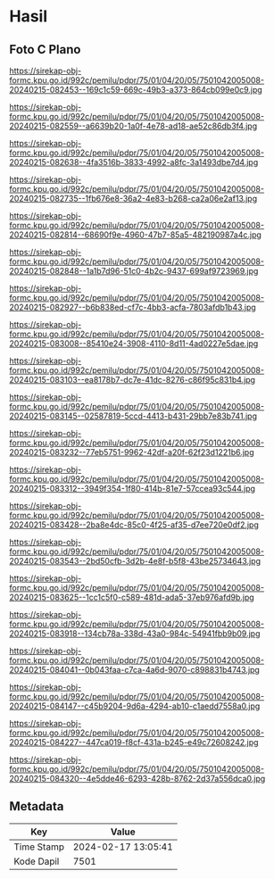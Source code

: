 # Hasil

## Foto C Plano

https://sirekap-obj-formc.kpu.go.id/992c/pemilu/pdpr/75/01/04/20/05/7501042005008-20240215-082453--169c1c59-669c-49b3-a373-864cb099e0c9.jpg

https://sirekap-obj-formc.kpu.go.id/992c/pemilu/pdpr/75/01/04/20/05/7501042005008-20240215-082559--a6639b20-1a0f-4e78-ad18-ae52c86db3f4.jpg

https://sirekap-obj-formc.kpu.go.id/992c/pemilu/pdpr/75/01/04/20/05/7501042005008-20240215-082638--4fa3516b-3833-4992-a8fc-3a1493dbe7d4.jpg

https://sirekap-obj-formc.kpu.go.id/992c/pemilu/pdpr/75/01/04/20/05/7501042005008-20240215-082735--1fb676e8-36a2-4e83-b268-ca2a06e2af13.jpg

https://sirekap-obj-formc.kpu.go.id/992c/pemilu/pdpr/75/01/04/20/05/7501042005008-20240215-082814--68690f9e-4960-47b7-85a5-482190987a4c.jpg

https://sirekap-obj-formc.kpu.go.id/992c/pemilu/pdpr/75/01/04/20/05/7501042005008-20240215-082848--1a1b7d96-51c0-4b2c-9437-699af9723969.jpg

https://sirekap-obj-formc.kpu.go.id/992c/pemilu/pdpr/75/01/04/20/05/7501042005008-20240215-082927--b6b838ed-cf7c-4bb3-acfa-7803afdb1b43.jpg

https://sirekap-obj-formc.kpu.go.id/992c/pemilu/pdpr/75/01/04/20/05/7501042005008-20240215-083008--85410e24-3908-4110-8d11-4ad0227e5dae.jpg

https://sirekap-obj-formc.kpu.go.id/992c/pemilu/pdpr/75/01/04/20/05/7501042005008-20240215-083103--ea8178b7-dc7e-41dc-8276-c86f95c831b4.jpg

https://sirekap-obj-formc.kpu.go.id/992c/pemilu/pdpr/75/01/04/20/05/7501042005008-20240215-083145--02587819-5ccd-4413-b431-29bb7e83b741.jpg

https://sirekap-obj-formc.kpu.go.id/992c/pemilu/pdpr/75/01/04/20/05/7501042005008-20240215-083232--77eb5751-9962-42df-a20f-62f23d1221b6.jpg

https://sirekap-obj-formc.kpu.go.id/992c/pemilu/pdpr/75/01/04/20/05/7501042005008-20240215-083312--3949f354-1f80-414b-81e7-57ccea93c544.jpg

https://sirekap-obj-formc.kpu.go.id/992c/pemilu/pdpr/75/01/04/20/05/7501042005008-20240215-083428--2ba8e4dc-85c0-4f25-af35-d7ee720e0df2.jpg

https://sirekap-obj-formc.kpu.go.id/992c/pemilu/pdpr/75/01/04/20/05/7501042005008-20240215-083543--2bd50cfb-3d2b-4e8f-b5f8-43be25734643.jpg

https://sirekap-obj-formc.kpu.go.id/992c/pemilu/pdpr/75/01/04/20/05/7501042005008-20240215-083625--1cc1c5f0-c589-481d-ada5-37eb976afd9b.jpg

https://sirekap-obj-formc.kpu.go.id/992c/pemilu/pdpr/75/01/04/20/05/7501042005008-20240215-083918--134cb78a-338d-43a0-984c-54941fbb9b09.jpg

https://sirekap-obj-formc.kpu.go.id/992c/pemilu/pdpr/75/01/04/20/05/7501042005008-20240215-084041--0b043faa-c7ca-4a6d-9070-c898831b4743.jpg

https://sirekap-obj-formc.kpu.go.id/992c/pemilu/pdpr/75/01/04/20/05/7501042005008-20240215-084147--c45b9204-9d6a-4294-ab10-c1aedd7558a0.jpg

https://sirekap-obj-formc.kpu.go.id/992c/pemilu/pdpr/75/01/04/20/05/7501042005008-20240215-084227--447ca019-f8cf-431a-b245-e49c72608242.jpg

https://sirekap-obj-formc.kpu.go.id/992c/pemilu/pdpr/75/01/04/20/05/7501042005008-20240215-084320--4e5dde46-6293-428b-8762-2d37a556dca0.jpg


## Metadata

| Key        | Value               |
| ---------- | ------------------- |
| Time Stamp | 2024-02-17 13:05:41 |
| Kode Dapil | 7501                |



